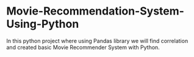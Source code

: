 # Movie-Recommendation-System-Using-Python
 In this python project where using Pandas library we will find correlation and created basic Movie Recommender System with Python.
 
